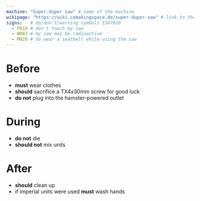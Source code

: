 ```yaml
---
machine: "Super-duper saw" # name of the machine
wikipage: "https://wiki.comakingspace.de/super-duper-saw" # link to the wikipage for further information
signs:   # do/don't/warning symbols ISO7010
  - P010 # don't touch my saw
  - W003 # my saw may be radioactive
  - M020 # do wear a seatbelt while using the saw
---
```


# Before
* **must** wear clothes
* **should** sacrifice a TX4x30mm screw for good luck
* **do not** plug into the hamster-powered outlet

# During
* **do not** die
* **should not** mix units

# After
* **should** clean up
* if imperial units were used **must** wash hands